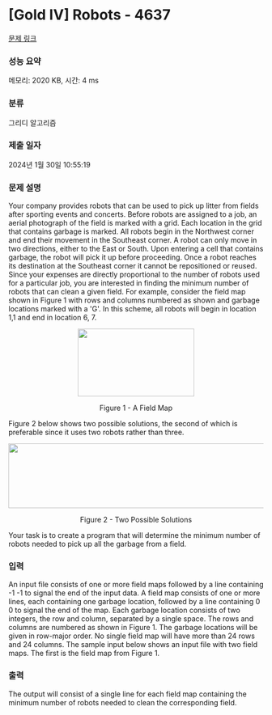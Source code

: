 # [Gold IV] Robots - 4637 

[문제 링크](https://www.acmicpc.net/problem/4637) 

### 성능 요약

메모리: 2020 KB, 시간: 4 ms

### 분류

그리디 알고리즘

### 제출 일자

2024년 1월 30일 10:55:19

### 문제 설명

<p>Your company provides robots that can be used to pick up litter from fields after sporting events and concerts. Before robots are assigned to a job, an aerial photograph of the field is marked with a grid. Each location in the grid that contains garbage is marked. All robots begin in the Northwest corner and end their movement in the Southeast corner. A robot can only move in two directions, either to the East or South. Upon entering a cell that contains garbage, the robot will pick it up before proceeding. Once a robot reaches its destination at the Southeast corner it cannot be repositioned or reused. Since your expenses are directly proportional to the number of robots used for a particular job, you are interested in finding the minimum number of robots that can clean a given field. For example, consider the field map shown in Figure 1 with rows and columns numbered as shown and garbage locations marked with a 'G'. In this scheme, all robots will begin in location 1,1 and end in location 6, 7.</p>

<p style="text-align: center;"><img alt="" src="https://onlinejudgeimages.s3-ap-northeast-1.amazonaws.com/problem/4637/1.gif" style="height:134px; width:230px"></p>

<p style="text-align: center;">Figure 1 - A Field Map</p>

<p>Figure 2 below shows two possible solutions, the second of which is preferable since it uses two robots rather than three.</p>

<p style="text-align: center;"><img alt="" src="https://onlinejudgeimages.s3-ap-northeast-1.amazonaws.com/problem/4637/2.gif" style="height:128px; width:520px"></p>

<p style="text-align: center;">Figure 2 - Two Possible Solutions</p>

<p>Your task is to create a program that will determine the minimum number of robots needed to pick up all the garbage from a field.</p>

### 입력 

 <p>An input file consists of one or more field maps followed by a line containing -1 -1 to signal the end of the input data. A field map consists of one or more lines, each containing one garbage location, followed by a line containing 0 0 to signal the end of the map. Each garbage location consists of two integers, the row and column, separated by a single space. The rows and columns are numbered as shown in Figure 1. The garbage locations will be given in row-major order. No single field map will have more than 24 rows and 24 columns. The sample input below shows an input file with two field maps. The first is the field map from Figure 1.</p>

### 출력 

 <p>The output will consist of a single line for each field map containing the minimum number of robots needed to clean the corresponding field.</p>


